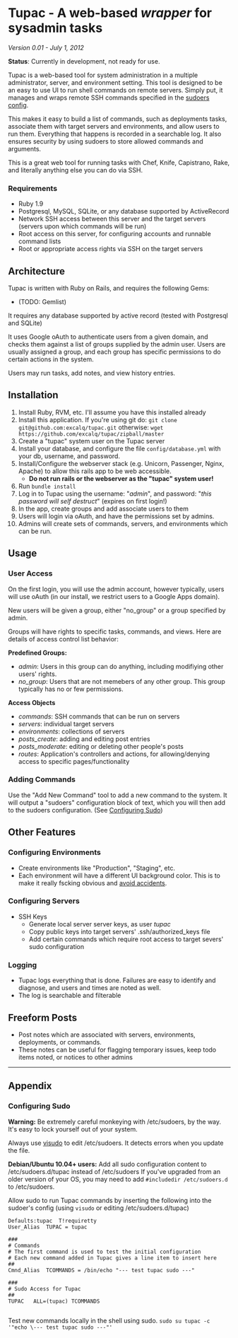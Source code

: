 # Tupac - A web-based _wrapper_ for sysadmin tasks

_Version 0.01 - July 1, 2012_

**Status**: Currently in development, not ready for use.


Tupac is a web-based tool for system administration in a multiple administrator, server, and environment setting.
This tool is designed to be an easy to use UI to run shell commands on remote servers. Simply put, it manages and wraps 
remote SSH commands specified in the [sudoers config](https://help.ubuntu.com/community/Sudoers).

This makes it easy to build a list of commands, such as deployments tasks, associate them with target servers
and environments, and allow users to run them. Everything that happens is recorded in a searchable log. 
It also ensures security by using sudoers to store allowed commands and arguments.

This is a great web tool for running tasks with Chef, Knife, Capistrano, Rake, and literally anything else you can do via SSH.

### Requirements

* Ruby 1.9
* Postgresql, MySQL, SQLite, or any database supported by ActiveRecord
* Network SSH access between this server and the target servers (servers upon which commands will be run)
* Root access on this server, for configuring accounts and runnable command lists
* Root or appropriate access rights via SSH on the target servers

## Architecture

Tupac is written with Ruby on Rails, and requires the following Gems:
  * (TODO: Gemlist)

It requires any database supported by active record (tested with Postgresql and SQLite)

It uses Google oAuth to authenticate users from a given domain, and checks them against a list of groups supplied by the admin user.
Users are usually assigned a group, and each group has specific permissions to do certain actions in the system.

Users may run tasks, add notes, and view history entries.

## Installation

  1. Install Ruby, RVM, etc. I'll assume you have this installed already
  2. Install this application. If you're using git do:
     `git clone git@github.com:excalq/tupac.git`
     otherwise:
     `wget https://github.com/excalq/tupac/zipball/master`
  3. Create a "tupac" system user on the Tupac server
  4. Install your database, and configure the file `config/database.yml` with your db, username, and password.
  5. Install/Configure the webserver stack (e.g. Unicorn, Passenger, Nginx, Apache) to allow this rails app to be web accessible. 
     * **Do not run rails or the webserver as the "tupac" system user!**
  6. Run `bundle install`
  7. Log in to Tupac using the username: "_admin_", and password: "_this password will self destruct_" (expires on first login!)
  8. In the app, create groups and add associate users to them
  9. Users will login via oAuth, and have the permissions set by admins.
  10. Admins will create sets of commands, servers, and environments which can be run.


## Usage

### User Access

On the first login, you will use the admin account, however typically, users will use oAuth (in our install, we restrict users to a Google Apps domain).

New users will be given a group, either "no_group" or a group specified by admin.

Groups will have rights to specific tasks, commands, and views. Here are details of access control list behavior:

**Predefined Groups:**
  * _admin_: Users in this group can do anything, including modifiying other users' rights.
  * _no_group_: Users that are not memebers of any other group. This group typically has no or few permissions.

**Access Objects**
  * _commands_: SSH commands that can be run on servers
  * _servers_: individual target servers
  * _environments_: collections of servers
  * _posts_create_: adding and editing post entries
  * _posts_moderate_: editing or deleting other people's posts
  * _routes_: Application's controllers and actions, for allowing/denying access to specific pages/functionality


### Adding Commands

  Use the "Add New Command" tool to add a new command to the system.
  It will output a "sudoers" configuration block of text, which you will then add to the sudoers configuration. (See [Configuring Sudo](#config-sudo))


## Other Features

### Configuring Environments
  * Create environments like "Production", "Staging", etc.
  * Each environment will have a different UI background color. This is to make it really fscking obvious and [avoid accidents](https://github.com/blog/744-today-s-outage).


### Configuring Servers
  * SSH Keys
    * Generate local server server keys, as user _tupac_
    * Copy public keys into target servers' .ssh/authorized_keys file
    * Add certain commands which require root access to target severs' sudo configuration

### Logging
  * Tupac logs everything that is done. Failures are easy to identify and diagnose, and users and times are noted as well.
  * The log is searchable and filterable

## Freeform Posts
  * Post notes which are associated with servers, environments, deployments, or commands.
  * These notes can be useful for flagging temporary issues, keep todo items noted, or notices to other admins


----------------------------------
## Appendix

### <a name="config-sudo"></a>Configuring Sudo
  **Warning:** Be extremely careful monkeying with /etc/sudoers, by the way. It's easy to lock yourself out of your system.

  Always use [visudo](http://www.gratisoft.us/sudo/visudo.man.html) to edit /etc/sudoers. It detects errors when you update the file.


  **Debian/Ubuntu 10.04+ users:** Add all sudo configuration content to /etc/sudoers.d/tupac instead of /etc/sudoers
  If you've upgraded from an older version of your OS, you may need to add `#includedir /etc/sudoers.d` to /etc/sudoers.


  Allow sudo to run Tupac commands by inserting the following into the sudoer's config (using `visudo` or editing /etc/sudoers.d/tupac)


```
Defaults:tupac	T!requiretty
User_Alias	TUPAC = tupac

###
# Commands
# The first command is used to test the initial configuration
# Each new command added in Tupac gives a line item to insert here
##
Cmnd_Alias	TCOMMANDS = /bin/echo "--- test tupac sudo ---"

###
# Sudo Access for Tupac
##
TUPAC	ALL=(tupac) TCOMMANDS
  
```

Test new commands locally in the shell using sudo.
`sudo su tupac -c '"echo \--- test tupac sudo ---"'`


